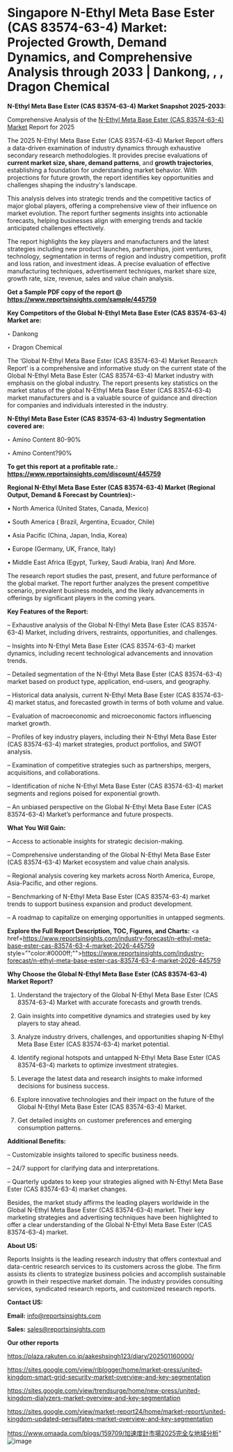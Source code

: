 # Singapore N-Ethyl Meta Base Ester (CAS 83574-63-4) Market: Projected Growth, Demand Dynamics, and Comprehensive Analysis through 2033 | Dankong, , , Dragon Chemical

<strong>N-Ethyl Meta Base Ester (CAS 83574-63-4) Market Snapshot 2025-2033:</strong>

Comprehensive Analysis of the <a href=https://www.reportsinsights.com/sample/445759>N-Ethyl Meta Base Ester (CAS 83574-63-4) Market</a> Report for 2025

The 2025 N-Ethyl Meta Base Ester (CAS 83574-63-4) Market Report offers a data-driven examination of industry dynamics through exhaustive secondary research methodologies. It provides precise evaluations of <strong>current market size, share, demand patterns</strong>, and <strong>growth trajectories</strong>, establishing a foundation for understanding market behavior. With projections for future growth, the report identifies key opportunities and challenges shaping the industry's landscape.

This analysis delves into strategic trends and the competitive tactics of major global players, offering a comprehensive view of their influence on market evolution. The report further segments insights into actionable forecasts, helping businesses align with emerging trends and tackle anticipated challenges effectively.

The report highlights the key players and manufacturers and the latest strategies including new product launches, partnerships, joint ventures, technology, segmentation in terms of region and industry competition, profit and loss ration, and investment ideas. A precise evaluation of effective manufacturing techniques, advertisement techniques, market share size, growth rate, size, revenue, sales and value chain analysis.

<strong>Get a Sample PDF copy of the report @ <a href=https://www.reportsinsights.com/sample/445759 style=color:#0000ff;>https://www.reportsinsights.com/sample/445759</a></strong>

<strong>Key Competitors of the Global N-Ethyl Meta Base Ester (CAS 83574-63-4) Market are:</strong>

‣ Dankong

‣ Dragon Chemical

The ‘Global N-Ethyl Meta Base Ester (CAS 83574-63-4) Market Research Report’ is a comprehensive and informative study on the current state of the Global N-Ethyl Meta Base Ester (CAS 83574-63-4) Market industry with emphasis on the global industry. The report presents key statistics on the market status of the global N-Ethyl Meta Base Ester (CAS 83574-63-4) market manufacturers and is a valuable source of guidance and direction for companies and individuals interested in the industry.

<strong>N-Ethyl Meta Base Ester (CAS 83574-63-4) Industry Segmentation covered are:</strong>

‣ Amino Content 80-90%

‣ Amino Content?90%

<strong>To get this report at a profitable rate.: <a href=https://www.reportsinsights.com/discount/445759 style=color:#0000ff;>https://www.reportsinsights.com/discount/445759</a></strong>

<strong>Regional N-Ethyl Meta Base Ester (CAS 83574-63-4) Market (Regional Output, Demand &amp; Forecast by Countries):-</strong>

• North America (United States, Canada, Mexico)

• South America ( Brazil, Argentina, Ecuador, Chile)

• Asia Pacific (China, Japan, India, Korea)

• Europe (Germany, UK, France, Italy)

• Middle East Africa (Egypt, Turkey, Saudi Arabia, Iran) And More.

The research report studies the past, present, and future performance of the global market. The report further analyzes the present competitive scenario, prevalent business models, and the likely advancements in offerings by significant players in the coming years.

<strong>Key Features of the Report:</strong>

– Exhaustive analysis of the Global N-Ethyl Meta Base Ester (CAS 83574-63-4) Market, including drivers, restraints, opportunities, and challenges.

– Insights into N-Ethyl Meta Base Ester (CAS 83574-63-4) market dynamics, including recent technological advancements and innovation trends.

– Detailed segmentation of the N-Ethyl Meta Base Ester (CAS 83574-63-4) market based on product type, application, end-users, and geography.

– Historical data analysis, current N-Ethyl Meta Base Ester (CAS 83574-63-4) market status, and forecasted growth in terms of both volume and value.

– Evaluation of macroeconomic and microeconomic factors influencing market growth.

– Profiles of key industry players, including their N-Ethyl Meta Base Ester (CAS 83574-63-4) market strategies, product portfolios, and SWOT analysis.

– Examination of competitive strategies such as partnerships, mergers, acquisitions, and collaborations.

– Identification of niche N-Ethyl Meta Base Ester (CAS 83574-63-4) market segments and regions poised for exponential growth.

– An unbiased perspective on the Global N-Ethyl Meta Base Ester (CAS 83574-63-4) Market’s performance and future prospects.

<strong>What You Will Gain:</strong>

– Access to actionable insights for strategic decision-making.

– Comprehensive understanding of the Global N-Ethyl Meta Base Ester (CAS 83574-63-4) Market ecosystem and value chain analysis.

– Regional analysis covering key markets across North America, Europe, Asia-Pacific, and other regions.

– Benchmarking of N-Ethyl Meta Base Ester (CAS 83574-63-4) market trends to support business expansion and product development.

– A roadmap to capitalize on emerging opportunities in untapped segments.

<strong>Explore the Full Report Description, TOC, Figures, and Charts:</strong>
<a href=https://www.reportsinsights.com/industry-forecast/n-ethyl-meta-base-ester-cas-83574-63-4-market-2026-445759 style=""color:#0000ff;"">https://www.reportsinsights.com/industry-forecast/n-ethyl-meta-base-ester-cas-83574-63-4-market-2026-445759</a>

<strong>Why Choose the Global N-Ethyl Meta Base Ester (CAS 83574-63-4) Market Report?</strong>

1. Understand the trajectory of the Global N-Ethyl Meta Base Ester (CAS 83574-63-4) Market with accurate forecasts and growth trends.

2. Gain insights into competitive dynamics and strategies used by key players to stay ahead.

3. Analyze industry drivers, challenges, and opportunities shaping N-Ethyl Meta Base Ester (CAS 83574-63-4) market potential.

4. Identify regional hotspots and untapped N-Ethyl Meta Base Ester (CAS 83574-63-4) markets to optimize investment strategies.

5. Leverage the latest data and research insights to make informed decisions for business success.

6. Explore innovative technologies and their impact on the future of the Global N-Ethyl Meta Base Ester (CAS 83574-63-4) Market.

7. Get detailed insights on customer preferences and emerging consumption patterns.

<strong>Additional Benefits:</strong>

– Customizable insights tailored to specific business needs.

– 24/7 support for clarifying data and interpretations.

– Quarterly updates to keep your strategies aligned with N-Ethyl Meta Base Ester (CAS 83574-63-4) market changes.

Besides, the market study affirms the leading players worldwide in the Global N-Ethyl Meta Base Ester (CAS 83574-63-4) market. Their key marketing strategies and advertising techniques have been highlighted to offer a clear understanding of the Global N-Ethyl Meta Base Ester (CAS 83574-63-4) market.

<strong><strong>About US</strong>:</strong>

Reports Insights is the leading research industry that offers contextual and data-centric research services to its customers across the globe. The firm assists its clients to strategize business policies and accomplish sustainable growth in their respective market domain. The industry provides consulting services, syndicated research reports, and customized research reports.

<strong>Contact US:</strong>

<p class=><b>Email:</b> <a href=mailto:info@reportsinsights.com>info@reportsinsights.com</a></p>
<p class=><b>Sales:</b> <a href=mailto:sales@reportsinsights.com>sales@reportsinsights.com</a></p>

<strong>Our other reports</strong>

<a href=https://plaza.rakuten.co.jp/aakeshsingh123/diary/202501160000/>https://plaza.rakuten.co.jp/aakeshsingh123/diary/202501160000/</a>

<a href=https://sites.google.com/view/riblogger/home/market-press/united-kingdom-smart-grid-security-market-overview-and-key-segmentation>https://sites.google.com/view/riblogger/home/market-press/united-kingdom-smart-grid-security-market-overview-and-key-segmentation</a>

<a href=https://sites.google.com/view/trendsurge/home/new-press/united-kingdom-dialyzers-market-overview-and-key-segmentation>https://sites.google.com/view/trendsurge/home/new-press/united-kingdom-dialyzers-market-overview-and-key-segmentation</a>

<a href=https://sites.google.com/view/market-report24/home/market-report/united-kingdom-updated-persulfates-market-overview-and-key-segmentation>https://sites.google.com/view/market-report24/home/market-report/united-kingdom-updated-persulfates-market-overview-and-key-segmentation</a>

<a href=https://www.omaada.com/blogs/159709/加速度計市場2025完全な地域分析>https://www.omaada.com/blogs/159709/加速度計市場2025完全な地域分析</a>"
![image](https://github.com/user-attachments/assets/bef1de47-ef7d-47a1-a597-d13be8647ce5)
